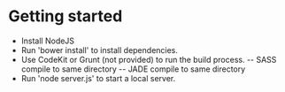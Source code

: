 # Getting started
- Install NodeJS
- Run 'bower install' to install dependencies.
- Use CodeKit or Grunt (not provided) to run the build process.
-- SASS compile to same directory
-- JADE compile to same directory
- Run 'node server.js' to start a local server.